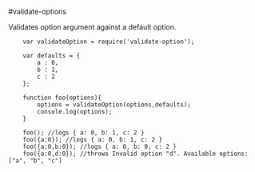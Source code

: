 #validate-options
   
Validates option argument against a default option.
   
```
    var validateOption = require('validate-option');
    
    var defaults = {
        a : 0,
        b : 1,
        c : 2
    };
    
    function foo(options){
        options = validateOption(options,defaults);
        console.log(options);
    }
    
    foo(); //logs { a: 0, b: 1, c: 2 }
    foo({a:0}); //logs { a: 0, b: 1, c: 2 }
    foo({a:0,b:0}); //logs { a: 0, b: 0, c: 2 }
    foo({a:0,d:0}); //throws Invalid option "d". Available options: ["a", "b", "c"]

```